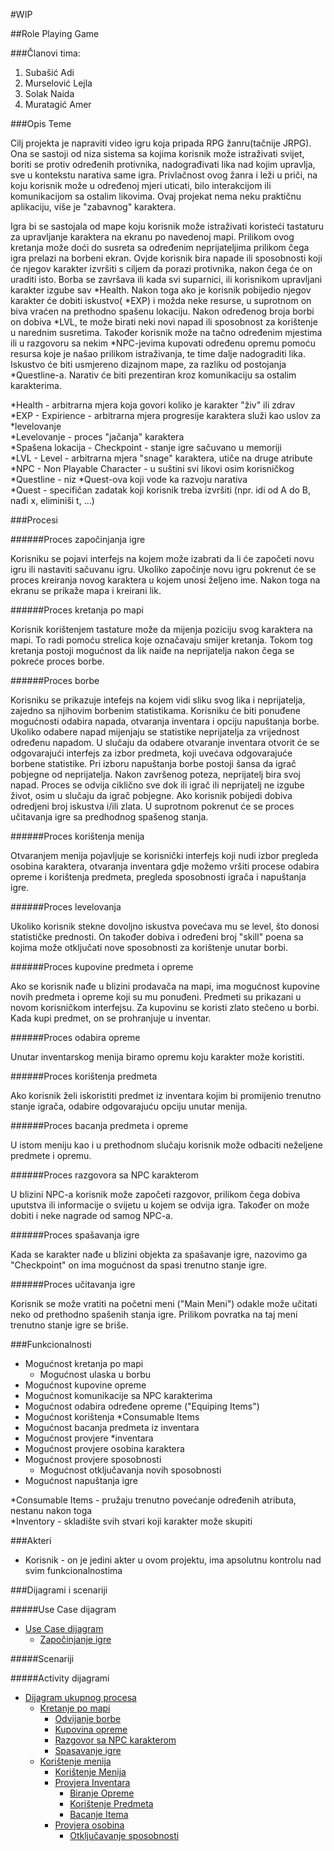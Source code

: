 ﻿#WIP

##Role Playing Game

###Članovi tima:

1. Subašić Adi
2. Murselović Lejla
3. Solak Naida
4. Muratagić Amer

###Opis Teme

Cilj projekta je napraviti video igru koja pripada RPG žanru(tačnije JRPG).
Ona se sastoji od niza sistema sa kojima korisnik može istraživati svijet, 
boriti se protiv određenih protivnika, nadograđivati lika nad kojim upravlja,
sve u kontekstu narativa same igra. Privlačnost ovog žanra i leži u priči, na
koju korisnik može u određenoj mjeri uticati, bilo interakcijom ili komunikacijom
sa ostalim likovima. Ovaj projekat nema neku praktičnu aplikaciju, više je "zabavnog" 
karaktera.

Igra bi se sastojala od mape koju korisnik može istraživati koristeći tastaturu
za upravljanje karaktera na ekranu po navedenoj mapi. Prilikom ovog kretanja može
doći do susreta sa određenim neprijateljima prilikom čega igra prelazi na borbeni
ekran. Ovjde korisnik bira napade ili sposobnosti koji će njegov karakter izvršiti
s ciljem da porazi protivnika, nakon čega će on uraditi isto. Borba se završava
ili kada svi suparnici, ili korisnikom upravljani karakter izgube sav *Health.
Nakon toga ako je korisnik pobijedio njegov karakter će dobiti iskustvo( *EXP) i
možda neke resurse, u suprotnom on biva vraćen na prethodno spašenu lokaciju.
Nakon određenog broja borbi on dobiva *LVL, te može birati neki novi napad ili
sposobnost za korištenje u narednim susretima. Također korisnik može na tačno
određenim mjestima ili u razgovoru sa nekim *NPC-jevima kupovati određenu opremu
pomoću resursa koje je našao prilikom istraživanja, te time dalje nadograditi lika.
Iskustvo će biti usmjereno dizajnom mape, za razliku od postojanja *Questline-a.
Narativ će biti prezentiran kroz komunikaciju sa ostalim karakterima.

*Health - arbitrarna mjera koja govori koliko je karakter "živ" ili zdrav  
*EXP - Expirience - arbitrarna mjera progresije karaktera služi kao uslov za *levelovanje  
*Levelovanje - proces "jačanja" karaktera  
*Spašena lokacija - Checkpoint - stanje igre sačuvano u memoriji  
*LVL - Level - arbitrarna mjera "snage" karaktera, utiče na druge atribute  
*NPC - Non Playable Character - u suštini svi likovi osim korisničkog  
*Questline - niz *Quest-ova koji vode ka razvoju narativa  
*Quest - specifičan zadatak koji korisnik treba izvršiti (npr. idi od A do B, nađi x, 
eliminiši t, ...)


###Procesi

######Proces započinjanja igre

Korisniku se pojavi interfejs na kojem može izabrati da li će započeti novu igru ili nastaviti
sačuvanu igru. Ukoliko započinje novu igru pokrenut će se proces kreiranja novog karaktera u 
kojem unosi željeno ime. Nakon toga na ekranu se prikaže mapa i kreirani lik.

######Proces kretanja po mapi

Korisnik korištenjem tastature može da mijenja poziciju svog karaktera na mapi. To radi pomoću
strelica koje označavaju smijer kretanja. Tokom tog kretanja postoji mogućnost da lik naiđe na 
neprijatelja nakon čega se pokreće proces borbe. 

######Proces borbe

Korisniku se prikazuje intefejs na kojem vidi sliku svog lika i neprijatelja, zajedno sa 
njihovim borbenim statistikama. Korisniku će biti ponuđene mogućnosti odabira napada, 
otvaranja inventara i opciju napuštanja borbe. Ukoliko odabere napad mijenjaju se statistike 
neprijatelja za vrijednost određenu napadom. U slučaju da odabere otvaranje inventara 
otvorit će se odgovarajući interfejs za izbor predmeta, koji uvećava odgovarajuće borbene 
statistike. Pri izboru napuštanja borbe postoji šansa da igrač pobjegne od neprijatelja.
Nakon završenog poteza, neprijatelj bira svoj napad. Proces se odvija ciklično sve dok ili 
igrač ili neprijatelj ne izgube život, osim u slučaju da igrač pobjegne. Ako korisnik 
pobijedi dobiva odredjeni broj iskustva i/ili zlata. U suprotnom pokrenut će se proces 
učitavanja igre sa predhodnog spašenog stanja.

######Proces korištenja menija

Otvaranjem menija pojavljuje se korisnički interfejs koji nudi izbor pregleda osobina karaktera, 
otvaranja inventara gdje možemo vršiti procese odabira opreme i korištenja predmeta, pregleda 
sposobnosti igrača i napuštanja igre. 

######Proces levelovanja

Ukoliko korisnik stekne dovoljno iskustva povećava mu se level, što donosi statističke prednosti.
On također dobiva i određeni broj "skill" poena sa kojima može otključati nove sposobnosti za
korištenje unutar borbi.
 
######Proces kupovine predmeta i opreme

Ako se korisnik nađe u blizini prodavača na mapi, ima mogućnost kupovine novih predmeta i opreme
koji su mu ponuđeni. Predmeti su prikazani u novom korisničkom interfejsu. Za kupovinu se koristi 
zlato stečeno u borbi. Kada kupi predmet, on se prohranjuje u inventar.

######Proces odabira opreme

Unutar inventarskog menija biramo opremu koju karakter može koristiti. 

######Proces korištenja predmeta

Ako korisnik želi iskoristiti predmet iz inventara kojim bi promijenio trenutno stanje igrača, 
odabire odgovarajuću opciju unutar menija.

######Proces bacanja predmeta i opreme

U istom meniju kao i u prethodnom slučaju korisnik može odbaciti neželjene predmete i opremu.

######Proces razgovora sa NPC karakterom

U blizini NPC-a korisnik može započeti razgovor, prilikom čega dobiva uputstva ili informacije o 
svijetu u kojem se odvija igra. Također on može dobiti i neke nagrade od samog NPC-a.

######Proces spašavanja igre

Kada se karakter nađe u blizini objekta za spašavanje igre, nazovimo ga "Checkpoint" on ima mogućnost da
spasi trenutno stanje igre.

######Proces učitavanja igre

Korisnik se može vratiti na početni meni ("Main Meni") odakle može učitati neko od prethodno spašenih stanja
igre. Prilikom povratka na taj meni trenutno stanje igre se briše.

###Funkcionalnosti

- Mogućnost kretanja po mapi
	- Mogućnost ulaska u borbu
- Mogućnost kupovine opreme
- Mogućnost komunikacije sa NPC karakterima
- Mogućnost odabira određene opreme ("Equiping Items")
- Mogućnost korištenja *Consumable Items
- Mogućnost bacanja predmeta iz inventara
- Mogućnost provjere *inventara
- Mogućnost provjere osobina karaktera
- Mogućnost provjere sposobnosti
	- Mogućnost otključavanja novih sposobnosti
- Mogućnost napuštanja igre

*Consumable Items - pružaju trenutno povećanje određenih atributa, nestanu nakon toga  
*Inventory - skladište svih stvari koji karakter može skupiti  

###Akteri

- Korisnik - on je jedini akter u ovom projektu, ima apsolutnu kontrolu nad svim funkcionalnostima

###Dijagrami i scenariji

#####Use Case dijagram

- [Use Case dijagram](https://raw.githubusercontent.com/ooad-2015-2016/WIP/master/root/UseCaseIScenarij/RolePlayingGame.jpg)
	- [Započinjanje igre](https://raw.githubusercontent.com/ooad-2015-2016/WIP/master/root/UseCaseIScenarij/Zapo%C4%8Dinjanje%20igre.jpg)

#####Scenariji

[]()
#####Activity dijagrami

* [Dijagram ukupnog procesa](https://raw.githubusercontent.com/ooad-2015-2016/WIP/master/DijagramAktivnosti/DijagramUkupnogProcesa.jpg)  
	* [Kretanje po mapi]()  
		* [Odvijanje borbe](https://raw.githubusercontent.com/ooad-2015-2016/WIP/master/DijagramAktivnosti/OdvijanjeBorbe.jpg)  
		* [Kupovina opreme]()  
		* [Razgovor sa NPC karakterom]()  
		* [Spasavanje igre]()  
	* [Korištenje menija]()  
		* [Korištenje Menija]()  
		* [Provjera Inventara](https://raw.githubusercontent.com/ooad-2015-2016/WIP/master/DijagramAktivnosti/ProvjeraInventara.jpg)  
			* [Biranje Opreme](https://raw.githubusercontent.com/ooad-2015-2016/WIP/master/DijagramAktivnosti/BiranjeOpreme.jpg)  
			* [Korištenje Predmeta](https://raw.githubusercontent.com/ooad-2015-2016/WIP/master/DijagramAktivnosti/Kori%C5%A1tenjePredmeta.jpg)  
			* [Bacanje Itema](https://github.com/ooad-2015-2016/WIP/blob/master/DijagramAktivnosti/BacanjeItema.jpg)  
		* [Provjera osobina]()  
			* [Otključavanje sposobnosti]()  
